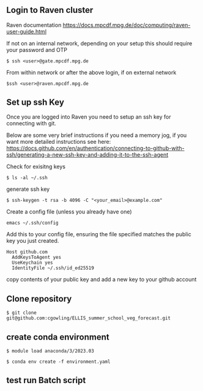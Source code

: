 # 

## Login to Raven cluster 
Raven documentation 
https://docs.mpcdf.mpg.de/doc/computing/raven-user-guide.html

If not on an internal network, depending on your setup this should require your password and OTP 
```
$ ssh <user>@gate.mpcdf.mpg.de
```

From within network or after the above login, if on external network 
```
$ssh <user>@raven.mpcdf.mpg.de
```

## Set up ssh Key 
Once you are logged into Raven you need to setup an ssh key for connecting with git.

Below are some very brief instructions if you need a memory jog, if you want more detailed instructions see here: https://docs.github.com/en/authentication/connecting-to-github-with-ssh/generating-a-new-ssh-key-and-adding-it-to-the-ssh-agent

Check for exisitng keys 
``` shell
$ ls -al ~/.ssh
```

generate ssh key 
```shell
$ ssh-keygen -t rsa -b 4096 -C "<your_email>@example.com"
```

Create a config file  (unless you already have one)

```shell
emacs ~/.ssh/config
```

Add this to your config file, ensuring the file specified matches the public key you just created. 
```text
Host github.com
  AddKeysToAgent yes
  UseKeychain yes
  IdentityFile ~/.ssh/id_ed25519
```



copy contents of  your public key and add a new key to  your github account

## Clone repository 

```
$ git clone git@github.com:cgowling/ELLIS_summer_school_veg_forecast.git
```


## create conda environment 

```
$ module load anaconda/3/2023.03
```

```
$ conda env create -f environment.yaml
```

## test run Batch script 
